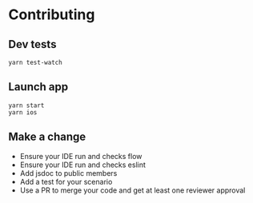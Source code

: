 # Contributing

## Dev tests

```shell
yarn test-watch
```

## Launch app

```shell
yarn start
yarn ios
```

## Make a change

- Ensure your IDE run and checks flow
- Ensure your IDE run and checks eslint
- Add jsdoc to public members
- Add a test for your scenario
- Use a PR to merge your code and get at least one reviewer approval
